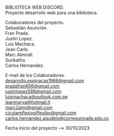 BIBLIOTECA WEB DISCORD.                                                                                                                                          
Proyecto desarrollo web para una biblioteca.                                                                                                                      

Colaboradores del proyecto.                                                                                                                                       
  Sebastián Asunción.                                                                                                                                              
  Fran Prada.                                                                                                                                                     
  Justin Lopez.                                                                                                                                                   
  Luis Machaca.                                                                                                                                                    
  Jean Carlo.                                                                                                                                                     
  Marc Almirall.                                                                                                                                                  
  Surikatho.                                                                                                                                                      
  Carlos Hernandez.                                                                                                                                               

E-mail de los Colaboradores.                                                                                                                                     
desarrollo.espinacas1966@gmail.com                                                                                                                                
pradafran606@gmail.com                                                                                                                     
justinlopez588@gmail.com                                                                                                                                          
luismachaca@outlook.com.pe                                                                                                                                        
jeanmarya@hotmail.it                                                                                                                                               
marc2almi@gmail.com                                                                                                                                               
cicutareflexivoiflexibo@gmail.com                                                                                                                                 
carlos.hernandez.agudelo@correounivalle.edu.co                                                                                                                    
                                                                                                                                                                 
Fecha inicio del proyecto   --> 30/10/2023                                                                                                                                                                 
